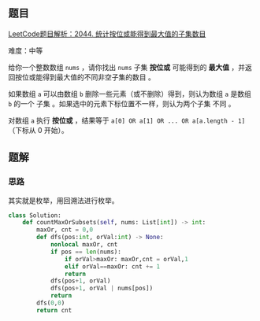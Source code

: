 
## 题目
[LeetCode题目解析：2044. 统计按位或能得到最大值的子集数目](https://leetcode.cn/problems/count-number-of-maximum-bitwise-or-subsets/description/?envType=daily-question&envId=2025-07-28)

难度：中等

给你一个整数数组 `nums` ，请你找出 `nums` 子集 **按位或** 可能得到的 **最大值** ，并返回按位或能得到最大值的不同非空子集的数目 。

如果数组 `a` 可以由数组 `b` 删除一些元素（或不删除）得到，则认为数组 `a` 是数组 `b` 的一个 子集 。如果选中的元素下标位置不一样，则认为两个子集 不同 。

对数组 `a` 执行 **按位或** ，结果等于 `a[0] OR a[1] OR ... OR a[a.length - 1]`（下标从 0 开始）。

## 题解

### 思路
其实就是枚举，用回溯法进行枚举。

```python
class Solution:
    def countMaxOrSubsets(self, nums: List[int]) -> int:
        maxOr, cnt = 0,0
        def dfs(pos:int, orVal:int) -> None:
            nonlocal maxOr, cnt
            if pos == len(nums):
                if orVal>maxOr: maxOr,cnt = orVal,1
                elif orVal==maxOr: cnt += 1
                return
            dfs(pos+1, orVal)
            dfs(pos+1, orVal | nums[pos])
            return
        dfs(0,0)
        return cnt
```
